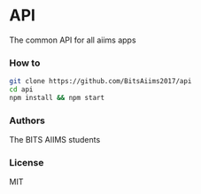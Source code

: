 # API
The common API for all aiims apps

### How to
```bash
git clone https://github.com/BitsAiims2017/api
cd api
npm install && npm start
```

### Authors
The BITS AIIMS students

### License
MIT
